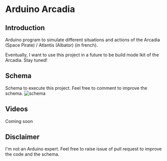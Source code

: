 # Arduino Arcadia

## Introduction

Arduino program to simulate different situations and actions of the Arcadia (Space Pirate) / Atlantis (Albator) (in french).

Eventually, I want to use this project in a future to be build mode lkit of the Arcadia. Stay tuned!

## Schema

Schema to execute this project. Feel free to comment to improve the schema.
![schema](https://user-images.githubusercontent.com/7291291/134108237-8e52241b-e549-496b-b11f-2e1dd6e8dcda.png)

## Videos

Coming soon 

## Disclaimer

I'm not an Arduino expert. Feel free to raise issue of pull request to improve the code and the schema.

